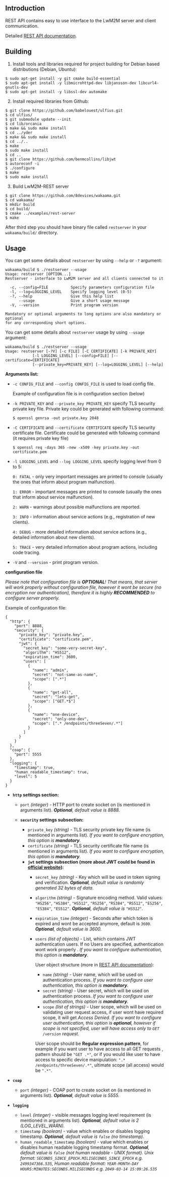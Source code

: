 **Introduction**
----
  REST API contains easy to use interface to the LwM2M server and client communication.
  
  Detailed [REST API documentation](./RESTAPI.md).

**Building**
----
1. Install tools and libraries required for project building for Debian based distributions (Debian, Ubuntu):
```
$ sudo apt-get install -y git cmake build-essential
$ sudo apt-get install -y libmicrohttpd-dev libjansson-dev libcurl4-gnutls-dev
$ sudo apt-get install -y libssl-dev automake
```
2. Install required libraries from Github:
```
$ git clone https://github.com/babelouest/ulfius.git
$ cd ulfius/
$ git submodule update --init
$ cd lib/orcania
$ make && sudo make install
$ cd ../yder
$ make && sudo make install
$ cd ../..
$ make
$ sudo make install
$ cd ..
$ git clone https://github.com/benmcollins/libjwt
$ autoreconf -i
$ ./configure
$ make
$ sudo make install

```
3. Build LwM2M-REST server
```
$ git clone https://github.com/8devices/wakaama.git
$ cd wakaama/
$ mkdir build
$ cd build/
$ cmake ../examples/rest-server
$ make
```
After third step you should have binary file called `restserver` in your `wakaama/build/` directory.

**Usage**
----
You can get some details about `restserver` by using `--help` or `-?` argument:
```
wakaama/build $ ./restserver --usage
Usage: restserver [OPTION...]
Restserver - interface to LwM2M server and all clients connected to it

  -c, --config=FILE          Specify parameters configuration file
  -l, --log=LOGGING_LEVEL    Specify logging level (0-5)
  -?, --help                 Give this help list
      --usage                Give a short usage message
  -V, --version              Print program version

Mandatory or optional arguments to long options are also mandatory or optional
for any corresponding short options.
```

You can get some details about `restserver` usage by using `--usage` argument:
```
wakaama/build $ ./restserver --usage
Usage: restserver [-?V] [-c FILE] [-C CERTIFICATE] [-k PRIVATE_KEY]
            [-l LOGGING_LEVEL] [--config=FILE] [--certificate=CERTIFICATE]
            [--private_key=PRIVATE_KEY] [--log=LOGGING_LEVEL] [--help]
```

**Arguments list:**
- `-c CONFIG_FILE` and `--config CONFIG_FILE` is used to load config file.

     Example of configuration file is in configuration section (below)
     
- `-k PRIVATE_KEY` and `--private_key PRIVATE_KEY` specify TLS security private key file.
  Private key could be generated with following command:
  ```
  $ openssl genrsa -out private.key 2048
  ```
  
- `-C CERTIFICATE` and `--certificate CERTIFICATE` specify TLS security certificate file.
  Certificate could be generated with following command (it requires private key file)
  ```
  $ openssl req -days 365 -new -x509 -key private.key -out certificate.pem
  ```
  
- `-l LOGGING_LEVEL` and `--log LOGGING_LEVEL` specify logging level from 0 to 5:

    `0: FATAL` - only very important messages are printed to console (usually the ones that inform about program malfunction).
    
    `1: ERROR` - important messages are printed to console (usually the ones that inform about service malfunction).
    
    `2: WARN` - warnings about possible malfunctions are reported.
    
    `3: INFO` - information about service actions (e.g., registration of new clients).
    
    `4: DEBUG` - more detailed information about service actions (e.g., detailed information about new clients).
    
    `5: TRACE` - very detailed information about program actions, including code tracing.
    
- `-V` and `--version` - print program version.

**configuration file**

_Please note that configuration file is **OPTIONAL**! That means, that server will work properly without configuration file, however it wont be secure (no encryption nor authentication), therefore it is highly **RECOMMENDED** to configure server properly._

Example of configuration file:
```
{
  "http": {
    "port": 8888,
    "security": {
      "private_key": "private.key",
      "certificate": "certificate.pem",
      "jwt": {
        "secret_key": "some-very-secret-key",
        "algorithm": "HS512",
        "expiration_time": 3600,
        "users": [
          {
            "name": "admin",
            "secret": "not-same-as-name",
            "scope": [".*"]
          },
          {
            "name": "get-all",
            "secret": "lets-get",
            "scope": ["GET.*$"]
          },
          {
            "name": "one-device",
            "secret": "only-one-dev",
            "scope": [".* /endpoints/threeSeven/.*"]
          }
        ]
      }
    }
  },
  "coap": {
    "port": 5555
  },
  "logging": {
    "timestamp": true,
    "human_readable_timestamp": true,
    "level": 5
  }
}
```

- **`http` settings section:**
  - `port` _(integer)_ - HTTP port to create socket on (is mentioned in arguments list). _**Optional**, default value is 8888._
  
  - **`security` settings subsection:**
    - ``private_key`` _(string)_ - TLS security private key file name (is mentioned in arguments list). _If you want to configure encryption, this option is **mandatory**._
    - ``certificate`` _(string)_ - TLS security certificate file name (is mentioned in arguments list). _If you want to configure encryption, this option is **mandatory**._
    - **`jwt` settings subsection (more about JWT could be found in [official website](https://jwt.io/)):**
      -  ``secret_key`` _(string)_ - Key which will be used in token signing and verification. _**Optional**, default value is randomly generated 32 bytes of data._
      -  ``algorithm`` _(string)_ - Signature encoding method. Valid values: ``"HS256"``, ``"HS384"``, ``"HS512"``, ``"RS256"``, ``"RS384"``, ``"RS512"``, ``"ES256"``, ``"ES384"``, ``"ES512"``. _**Optional**, default value is ``"HS512"``._
      -  ``expiration_time`` _(integer)_ - Seconds after which token is expired and wont be accepted anymore, default is `3600`. _**Optional**, default value is 3600._
      -  ``users``  _(list of objects)_ - List, which contains JWT authentication users. If no Users are specified, authentication wont work properly . _If you want to configure authentication, this option is **mandatory**._
      
         User object structure (more in [REST API documentation](./RESTAPI.md)):
         - ``name`` _(string)_ - User name, which will be used on authentication process. _If you want to configure user authentication, this option is **mandatory**._
         - ``secret`` _(string)_ - User secret, which will be used on authentication process.  _If you want to configure user authentication, this option is **mandatory**._
         - ``scope`` _(list of strings)_ - User scope, which will be used on validating user request access, if user wont have required scope, it will get _Access Denied_.  _If you want to configure user authentication, this option is **optional**, however if scope is not specified, user will have access only to ``GET /version`` request._
         
         User scope should be **Regular expression pattern**, for example if you want user to have access to all GET requests , pattern should be `"GET .*"`, or if you would like user to have access to specific device manipulation: `".* /endpoints/threeSeven/.*"`, ultimate scope (all access) would be `".*"`.
         
  
- **`coap`**
  - `port` _(integer)_ - COAP port to create socket on (is mentioned in arguments list). _**Optional**, default value is 5555._

- **`logging`**
  - `level` _(integer)_ - visible messages logging level requirement (is mentioned in arguments list).  _**Optional**, default value is 2 (LOG_LEVEL_WARN)._
  - `timestamp` _(boolean)_ - value which enables or disables logging timestamp.  _**Optional**, default value is `false` (no timestamp)._
  - `human_readable_timestamp` _(boolean)_ - value which enables or disables human readable logging timestamp format.  _**Optional**, default value is `false` (not human readable - UNIX format). Unix format: `SECONDS_SINCE_EPOCH.MILISECONDS_SINCE_EPOCH` e.g. `2499347366.535`, Human readable format: `YEAR-MONTH-DAY HOURS:MINUTES:SECONDS.MILISECONDS` e.g. `2049-03-14 15:09:26.535`_
